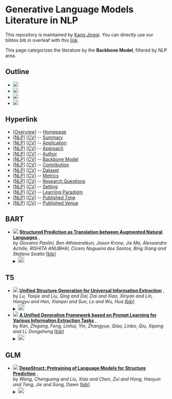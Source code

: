 # Generative Language Models Literature in NLP 
This repository is maintained by [Kang Jingqi](https://jingqikang.github.io/). You can directly use our bibtex.bib in overleaf with this [link](https://www.overleaf.com/read/gszxbvbkprfs).

This page categorizes the literature by the **Backbone Model**, filtered by NLP area.

## Outline 
- [![](https://img.shields.io/badge/Hyperlink-blue)](https://github.com/JingqiKang/GLMPapers/blob/master/GLM4nlp/backbone_model\README.md#hyperlink)
- [![](https://img.shields.io/badge/BART-1-blue)](https://github.com/JingqiKang/GLMPapers/blob/master/GLM4nlp/backbone_model\README.md#bart)
- [![](https://img.shields.io/badge/T5-2-blue)](https://github.com/JingqiKang/GLMPapers/blob/master/GLM4nlp/backbone_model\README.md#t5)
- [![](https://img.shields.io/badge/GLM-1-blue)](https://github.com/JingqiKang/GLMPapers/blob/master/GLM4nlp/backbone_model\README.md#glm)
## Hyperlink 
- [[Overview]](https://github.com/JingqiKang/GLMPapers/blob/master/README.md) -- [Homepage](https://github.com/JingqiKang/GLMPapers/blob/master/README.md)
- [[NLP]](https://github.com/JingqiKang/GLMPapers/blob/master/GLM4nlp/./)  [[CV]](https://github.com/JingqiKang/GLMPapers/blob/master/GLM4cv/./) -- [Summary](https://github.com/JingqiKang/GLMPapers/blob/master/GLM4all/./)
- [[NLP]](https://github.com/JingqiKang/GLMPapers/blob/master/GLM4nlp/application)  [[CV]](https://github.com/JingqiKang/GLMPapers/blob/master/GLM4cv/application) -- [Application](https://github.com/JingqiKang/GLMPapers/blob/master/GLM4all/application)
- [[NLP]](https://github.com/JingqiKang/GLMPapers/blob/master/GLM4nlp/approach)  [[CV]](https://github.com/JingqiKang/GLMPapers/blob/master/GLM4cv/approach) -- [Approach](https://github.com/JingqiKang/GLMPapers/blob/master/GLM4all/approach)
- [[NLP]](https://github.com/JingqiKang/GLMPapers/blob/master/GLM4nlp/author)  [[CV]](https://github.com/JingqiKang/GLMPapers/blob/master/GLM4cv/author) -- [Author](https://github.com/JingqiKang/GLMPapers/blob/master/GLM4all/author)
- [[NLP]](https://github.com/JingqiKang/GLMPapers/blob/master/GLM4nlp/backbone_model)  [[CV]](https://github.com/JingqiKang/GLMPapers/blob/master/GLM4cv/backbone_model) -- [Backbone Model](https://github.com/JingqiKang/GLMPapers/blob/master/GLM4all/backbone_model)
- [[NLP]](https://github.com/JingqiKang/GLMPapers/blob/master/GLM4nlp/contribution)  [[CV]](https://github.com/JingqiKang/GLMPapers/blob/master/GLM4cv/contribution) -- [Contribution](https://github.com/JingqiKang/GLMPapers/blob/master/GLM4all/contribution)
- [[NLP]](https://github.com/JingqiKang/GLMPapers/blob/master/GLM4nlp/dataset)  [[CV]](https://github.com/JingqiKang/GLMPapers/blob/master/GLM4cv/dataset) -- [Dataset](https://github.com/JingqiKang/GLMPapers/blob/master/GLM4all/dataset)
- [[NLP]](https://github.com/JingqiKang/GLMPapers/blob/master/GLM4nlp/metrics)  [[CV]](https://github.com/JingqiKang/GLMPapers/blob/master/GLM4cv/metrics) -- [Metrics](https://github.com/JingqiKang/GLMPapers/blob/master/GLM4all/metrics)
- [[NLP]](https://github.com/JingqiKang/GLMPapers/blob/master/GLM4nlp/research_question)  [[CV]](https://github.com/JingqiKang/GLMPapers/blob/master/GLM4cv/research_question) -- [Research Questions](https://github.com/JingqiKang/GLMPapers/blob/master/GLM4all/research_question)
- [[NLP]](https://github.com/JingqiKang/GLMPapers/blob/master/GLM4nlp/setting)  [[CV]](https://github.com/JingqiKang/GLMPapers/blob/master/GLM4cv/setting) -- [Setting](https://github.com/JingqiKang/GLMPapers/blob/master/GLM4all/setting)
- [[NLP]](https://github.com/JingqiKang/GLMPapers/blob/master/GLM4nlp/supervision)  [[CV]](https://github.com/JingqiKang/GLMPapers/blob/master/GLM4cv/supervision) -- [ Learning Paradigm](https://github.com/JingqiKang/GLMPapers/blob/master/GLM4all/supervision)
- [[NLP]](https://github.com/JingqiKang/GLMPapers/blob/master/GLM4nlp/time)  [[CV]](https://github.com/JingqiKang/GLMPapers/blob/master/GLM4cv/time) -- [Published Time](https://github.com/JingqiKang/GLMPapers/blob/master/GLM4all/time)
- [[NLP]](https://github.com/JingqiKang/GLMPapers/blob/master/GLM4nlp/venue)  [[CV]](https://github.com/JingqiKang/GLMPapers/blob/master/GLM4cv/venue) -- [Published Venue](https://github.com/JingqiKang/GLMPapers/blob/master/GLM4all/venue)

## BART

- [![](https://img.shields.io/badge/ICLR-2021-blue)](https://openreview.net/forum?id=US-TP-xnXI) [**Structured Prediction as Translation between Augmented Natural Languages**](https://openreview.net/forum?id=US-TP-xnXI) , <br> by *Giovanni Paolini, Ben Athiwaratkun, Jason Krone, Jie Ma, Alessandro Achille, RISHITA ANUBHAI, Cicero Nogueira dos Santos, Bing Xiang and Stefano Soatto* [[bib]](https://github.com/JingqiKang/GLMPapers/blob/master/./bibtex.bib#L30-L48)<br> </details><details><summary><img src=https://github.com/JingqiKang/GLMPapers/blob/master/scripts/svg/copy_icon.png height="20"></summary><pre>```TANL2021```
## T5

- [![](https://img.shields.io/badge/ACL-2022-blue)](https://aclanthology.org/2022.acl-long.395) [**Unified Structure Generation for Universal Information Extraction**](https://aclanthology.org/2022.acl-long.395) , <br> by *Lu, Yaojie  and
Liu, Qing  and
Dai, Dai  and
Xiao, Xinyan  and
Lin, Hongyu  and
Han, Xianpei  and
Sun, Le  and
Wu, Hua* [[bib]](https://github.com/JingqiKang/GLMPapers/blob/master/./bibtex.bib#L75-L100)<br> </details><details><summary><img src=https://github.com/JingqiKang/GLMPapers/blob/master/scripts/svg/copy_icon.png height="20"></summary><pre>```UIE2022```
- [![](https://img.shields.io/badge/arXiv_preprint_arXiv:2209.11570-2022-blue)](https://arxiv.org/abs/2209.11570) [**A Unified Generative Framework based on Prompt Learning for Various Information Extraction Tasks**](https://arxiv.org/abs/2209.11570) , <br> by *Kan, Zhigang, Feng, Linhui, Yin, Zhangyue, Qiao, Linbo, Qiu, Xipeng and Li, Dongsheng* [[bib]](https://github.com/JingqiKang/GLMPapers/blob/master/./bibtex.bib#L102-L119)<br> </details><details><summary><img src=https://github.com/JingqiKang/GLMPapers/blob/master/scripts/svg/copy_icon.png height="20"></summary><pre>```CPGF2022```
## GLM

- [![](https://img.shields.io/badge/ACL-2022-blue)](https://aclanthology.org/2022.findings-acl.67) [**DeepStruct: Pretraining of Language Models for Structure Prediction**](https://aclanthology.org/2022.findings-acl.67) , <br> by *Wang, Chenguang  and
Liu, Xiao  and
Chen, Zui  and
Hong, Haoyun  and
Tang, Jie  and
Song, Dawn* [[bib]](https://github.com/JingqiKang/GLMPapers/blob/master/./bibtex.bib#L50-L73)<br> </details><details><summary><img src=https://github.com/JingqiKang/GLMPapers/blob/master/scripts/svg/copy_icon.png height="20"></summary><pre>```Deepstruct2022```
